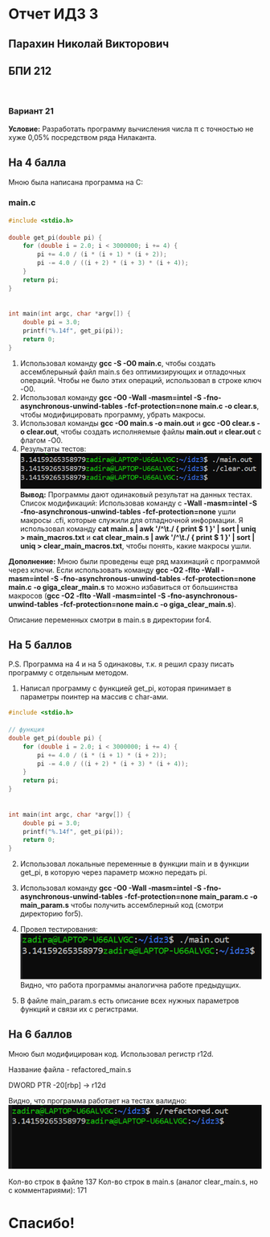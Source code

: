 # Отчет ИДЗ 3

## Парахин Николай Викторович

## БПИ 212

&nbsp;

### Вариант 21

__Условие:__
 Разработать программу вычисления числа π с точностью не хуже 0,05% посредством ряда Нилаканта.

## На 4 балла

Мною была написана программа на С:

### main.c

``` C
#include <stdio.h>

double get_pi(double pi) {
    for (double i = 2.0; i < 3000000; i += 4) {
        pi += 4.0 / (i * (i + 1) * (i + 2));
        pi -= 4.0 / ((i + 2) * (i + 3) * (i + 4));
    }
    return pi;
}


int main(int argc, char *argv[]) {
    double pi = 3.0;
    printf("%.14f", get_pi(pi));
    return 0;
}
```

1) Использовал команду __gcc -S -O0 main.c__, чтобы создать ассемблерыный файл main.s без оптимизирующих и отладочных операций.
Чтобы не было этих операций, использовал в строке ключ -O0.
2) Использовал команду __gcc -O0 -Wall -masm=intel -S -fno-asynchronous-unwind-tables -fcf-protection=none main.c -o clear.s__, чтобы модифицировать программу, убрать макросы.
3) Использовал команды __gcc -O0 main.s -o main.out__ и __gcc -O0 clear.s -o clear.out__, чтобы создать исполняемые файлы __main.out__ и __clear.out__ c флагом -O0.
4) Результаты тестов:
![Alt text](for4/test.png)
__Вывод:__ Программы дают одинаковый результат на данных тестах.
Список модификаций: Использовав команду с __-Wall -masm=intel -S -fno-asynchronous-unwind-tables -fcf-protection=none__ ушли макросы .cfi, которые служили для отладночной информации.
Я использовал команду __cat main.s | awk '/^\t./ { print \$ 1 }' | sort | uniq > main_macros.txt__ и __cat clear_main.s | awk '/^\t./ { print \$ 1 }' | sort | uniq > clear_main_macros.txt__, чтобы понять, какие макросы ушли.

__Дополнение:__
Мною были проведены еще ряд махинаций с программой через ключи.
Если использовать команду __gcc -O2 -flto -Wall -masm=intel -S -fno-asynchronous-unwind-tables -fcf-protection=none main.c -o giga_clear_main.s__ то можно избавиться от большинства макросов (__gcc -O2 -flto -Wall -masm=intel -S -fno-asynchronous-unwind-tables -fcf-protection=none main.c -o giga_clear_main.s__).

Описание переменных смотри в main.s в директории for4.

## На 5 баллов

P.S. Программа на 4 и на 5 одинаковы, т.к. я решил сразу писать программу с отдельным методом.

1) Написал программу с функцией get_pi, которая принимает в параметры поинтер на массив с char-ами.

```C
#include <stdio.h>

// функция
double get_pi(double pi) {
    for (double i = 2.0; i < 3000000; i += 4) {
        pi += 4.0 / (i * (i + 1) * (i + 2));
        pi -= 4.0 / ((i + 2) * (i + 3) * (i + 4));
    }
    return pi;
}


int main(int argc, char *argv[]) {
    double pi = 3.0;
    printf("%.14f", get_pi(pi));
    return 0;
}
```

2) Использовал локальные переменные в функции main и в функции get_pi, в которую через параметр можно передать pi.

3) Использовал команду __gcc -O0 -Wall -masm=intel -S -fno-asynchronous-unwind-tables -fcf-protection=none main_param.c -o main_param.s__ чтобы получить ассемблерный код (смотри директорию for5).

4) Провел тестирования:
![Alt text](for5/test.png)
Видно, что работа программы аналогична работе предыдущих.

5) В файле main_param.s есть описание всех нужных параметров функций и связи их с регистрами.

## На 6 баллов

Мною был модифицирован код. Использовал регистр r12d.

Название файла - refactored_main.s

DWORD PTR -20[rbp] -> r12d

Видно, что программа работает на тестах валидно:
![Alt text](for6/test.png)

Кол-во строк в файле 137
Кол-во строк в main.s (аналог clear_main.s, но с комментариями): 171

# Спасибо!
